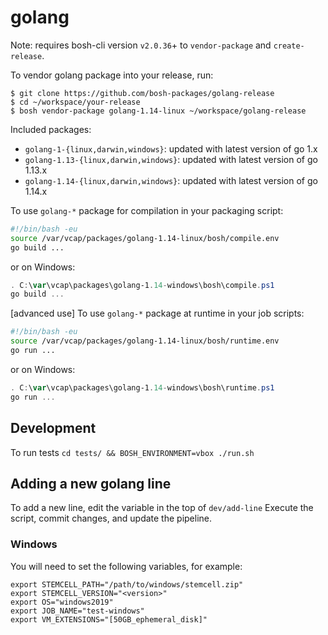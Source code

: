 # golang

Note: requires bosh-cli version `v2.0.36`+ to `vendor-package` and `create-release`.

To vendor golang package into your release, run:

```
$ git clone https://github.com/bosh-packages/golang-release
$ cd ~/workspace/your-release
$ bosh vendor-package golang-1.14-linux ~/workspace/golang-release
```

Included packages:

- `golang-1-{linux,darwin,windows}`: updated with latest version of go 1.x
- `golang-1.13-{linux,darwin,windows}`: updated with latest version of go 1.13.x
- `golang-1.14-{linux,darwin,windows}`: updated with latest version of go 1.14.x

To use `golang-*` package for compilation in your packaging script:

```bash
#!/bin/bash -eu
source /var/vcap/packages/golang-1.14-linux/bosh/compile.env
go build ...
```
or on Windows:

```powershell
. C:\var\vcap\packages\golang-1.14-windows\bosh\compile.ps1
go build ...
```
[advanced use] To use `golang-*` package at runtime in your job scripts:

```bash
#!/bin/bash -eu
source /var/vcap/packages/golang-1.14-linux/bosh/runtime.env
go run ...
```
or on Windows:

```powershell
. C:\var\vcap\packages\golang-1.14-windows\bosh\runtime.ps1
go run ...
```

## Development

To run tests `cd tests/ && BOSH_ENVIRONMENT=vbox ./run.sh`

## Adding a new golang line

To add a new line, edit the variable in the top of `dev/add-line`
Execute the script, commit changes, and update the pipeline.

### Windows

You will need to set the following variables, for example:

```
export STEMCELL_PATH="/path/to/windows/stemcell.zip"
export STEMCELL_VERSION="<version>"
export OS="windows2019"
export JOB_NAME="test-windows"
export VM_EXTENSIONS="[50GB_ephemeral_disk]"
```
